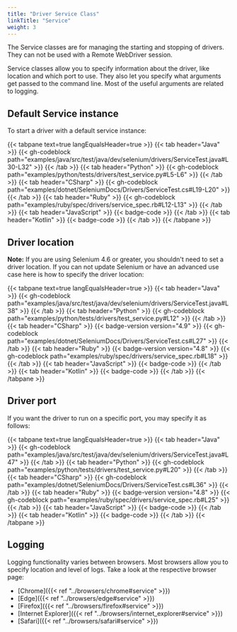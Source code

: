 ```yaml
---
title: "Driver Service Class"
linkTitle: "Service"
weight: 3
---
```


The Service classes are for managing the starting and stopping of drivers.
They can not be used with a Remote WebDriver session.

Service classes allow you to specify information about the driver,
like location and which port to use.
They also let you specify what arguments get passed
to the command line. Most of the useful arguments are related to logging.

## Default Service instance

To start a driver with a default service instance:

{{< tabpane text=true langEqualsHeader=true >}}
{{< tab header="Java" >}}
{{< gh-codeblock path="examples/java/src/test/java/dev/selenium/drivers/ServiceTest.java#L30-L32" >}}
{{< /tab >}}
{{< tab header="Python" >}}
{{< gh-codeblock path="examples/python/tests/drivers/test_service.py#L5-L6" >}}
{{< /tab >}}
{{< tab header="CSharp" >}}
{{< gh-codeblock path="examples/dotnet/SeleniumDocs/Drivers/ServiceTest.cs#L19-L20" >}}
{{< /tab >}}
{{< tab header="Ruby" >}}
{{< gh-codeblock path="examples/ruby/spec/drivers/service_spec.rb#L12-L13" >}}
{{< /tab >}}
{{< tab header="JavaScript" >}}
{{< badge-code >}}
{{< /tab >}}
{{< tab header="Kotlin" >}}
{{< badge-code >}}
{{< /tab >}}
{{< /tabpane >}}

## Driver location

**Note:** If you are using Selenium 4.6 or greater, you shouldn't need to set a driver location.
If you can not update Selenium or have an advanced use case here is how to specify the driver location:

{{< tabpane text=true langEqualsHeader=true >}}
{{< tab header="Java" >}}
{{< gh-codeblock path="examples/java/src/test/java/dev/selenium/drivers/ServiceTest.java#L38" >}}
{{< /tab >}}
{{< tab header="Python" >}}
{{< gh-codeblock path="examples/python/tests/drivers/test_service.py#L12" >}}
{{< /tab >}}
{{< tab header="CSharp" >}}
{{< badge-version version="4.9" >}}
{{< gh-codeblock path="examples/dotnet/SeleniumDocs/Drivers/ServiceTest.cs#L27" >}}
{{< /tab >}}
{{< tab header="Ruby" >}}
{{< badge-version version="4.8" >}}
{{< gh-codeblock path="examples/ruby/spec/drivers/service_spec.rb#L18" >}}
{{< /tab >}}
{{< tab header="JavaScript" >}}
{{< badge-code >}}
{{< /tab >}}
{{< tab header="Kotlin" >}}
{{< badge-code >}}
{{< /tab >}}
{{< /tabpane >}}

## Driver port

If you want the driver to run on a specific port, you may specify it as follows:

{{< tabpane text=true langEqualsHeader=true >}}
{{< tab header="Java" >}}
{{< gh-codeblock path="examples/java/src/test/java/dev/selenium/drivers/ServiceTest.java#L47" >}}
{{< /tab >}}
{{< tab header="Python" >}}
{{< gh-codeblock path="examples/python/tests/drivers/test_service.py#L20" >}}
{{< /tab >}}
{{< tab header="CSharp" >}}
{{< gh-codeblock path="examples/dotnet/SeleniumDocs/Drivers/ServiceTest.cs#L36" >}}
{{< /tab >}}
{{< tab header="Ruby" >}}
{{< badge-version version="4.8" >}}
{{< gh-codeblock path="examples/ruby/spec/drivers/service_spec.rb#L25" >}}
{{< /tab >}}
{{< tab header="JavaScript" >}}
{{< badge-code >}}
{{< /tab >}}
{{< tab header="Kotlin" >}}
{{< badge-code >}}
{{< /tab >}}
{{< /tabpane >}}

<span id="setting-log-output"></span>
## Logging

Logging functionality varies between browsers. Most browsers allow you to
specify location and level of logs. Take a look at the respective browser page:
* [Chrome]({{< ref "../browsers/chrome#service" >}})
* [Edge]({{< ref "../browsers/edge#service" >}})
* [Firefox]({{< ref "../browsers/firefox#service" >}})
* [Internet Explorer]({{< ref "../browsers/internet_explorer#service" >}})
* [Safari]({{< ref "../browsers/safari#service" >}})

